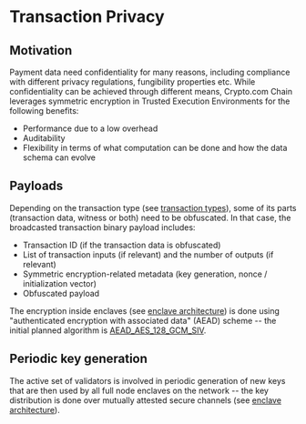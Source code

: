 # Transaction Privacy

## Motivation
Payment data need confidentiality for many reasons, including compliance with different privacy regulations, fungibility properties etc. While confidentiality can be achieved through different means, Crypto.com Chain leverages symmetric encryption in Trusted Execution Environments for the following benefits:

* Performance due to a low overhead
* Auditability
* Flexibility in terms of what computation can be done and how the data schema can evolve

## Payloads
Depending on the transaction type (see [transaction types](transaction.md)), some of its parts (transaction data, witness or both) need to be obfuscated. In that case, the broadcasted transaction binary payload includes:

* Transaction ID (if the transaction data is obfuscated)
* List of transaction inputs (if relevant) and the number of outputs (if relevant)
* Symmetric encryption-related metadata (key generation, nonce / initialization vector)
* Obfuscated payload

The encryption inside enclaves (see [enclave architecture](enclave-architecture.md)) is done using "authenticated encryption with associated data" (AEAD) scheme -- the initial planned algorithm is [AEAD_AES_128_GCM_SIV](https://tools.ietf.org/html/rfc8452).

## Periodic key generation
The active set of validators is involved in periodic generation of new keys that are then used by all full node enclaves on the network -- the key distribution is done over mutually attested secure channels (see [enclave architecture](enclave-architecture.md)).
